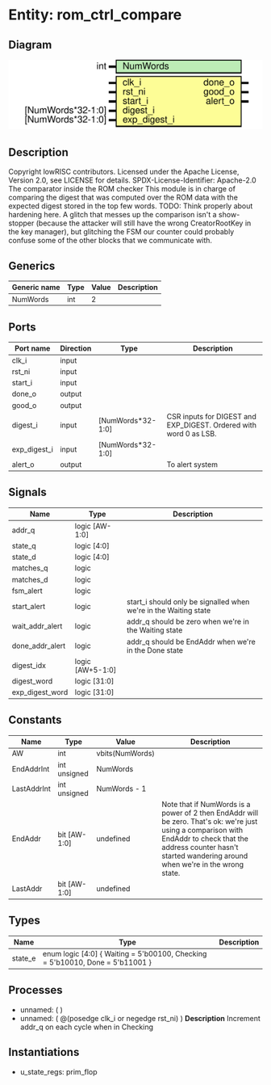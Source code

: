 # Entity: rom_ctrl_compare

## Diagram

![Diagram](rom_ctrl_compare.svg "Diagram")
## Description

Copyright lowRISC contributors.
 Licensed under the Apache License, Version 2.0, see LICENSE for details.
 SPDX-License-Identifier: Apache-2.0
 The comparator inside the ROM checker
 This module is in charge of comparing the digest that was computed over the ROM data with the
 expected digest stored in the top few words.
 TODO: Think properly about hardening here. A glitch that messes up the comparison isn't a
       show-stopper (because the attacker will still have the wrong CreatorRootKey in the key
       manager), but glitching the FSM our counter could probably confuse some of the other blocks
       that we communicate with.
 
## Generics

| Generic name | Type | Value | Description |
| ------------ | ---- | ----- | ----------- |
| NumWords     | int  | 2     |             |
## Ports

| Port name    | Direction | Type              | Description                                                       |
| ------------ | --------- | ----------------- | ----------------------------------------------------------------- |
| clk_i        | input     |                   |                                                                   |
| rst_ni       | input     |                   |                                                                   |
| start_i      | input     |                   |                                                                   |
| done_o       | output    |                   |                                                                   |
| good_o       | output    |                   |                                                                   |
| digest_i     | input     | [NumWords*32-1:0] | CSR inputs for DIGEST and EXP_DIGEST. Ordered with word 0 as LSB. |
| exp_digest_i | input     | [NumWords*32-1:0] |                                                                   |
| alert_o      | output    |                   | To alert system                                                   |
## Signals

| Name            | Type             | Description                                                       |
| --------------- | ---------------- | ----------------------------------------------------------------- |
| addr_q          | logic [AW-1:0]   |                                                                   |
| state_q         | logic [4:0]      |                                                                   |
| state_d         | logic [4:0]      |                                                                   |
| matches_q       | logic            |                                                                   |
| matches_d       | logic            |                                                                   |
| fsm_alert       | logic            |                                                                   |
| start_alert     | logic            | start_i should only be signalled when we're in the Waiting state  |
| wait_addr_alert | logic            | addr_q should be zero when we're in the Waiting state             |
| done_addr_alert | logic            | addr_q should be EndAddr when we're in the Done state             |
| digest_idx      | logic [AW+5-1:0] |                                                                   |
| digest_word     | logic [31:0]     |                                                                   |
| exp_digest_word | logic [31:0]     |                                                                   |
## Constants

| Name        | Type         | Value           | Description                                                                                                                                                                                                              |
| ----------- | ------------ | --------------- | ------------------------------------------------------------------------------------------------------------------------------------------------------------------------------------------------------------------------ |
| AW          | int          | vbits(NumWords) |                                                                                                                                                                                                                          |
| EndAddrInt  | int unsigned | NumWords        |                                                                                                                                                                                                                          |
| LastAddrInt | int unsigned | NumWords - 1    |                                                                                                                                                                                                                          |
| EndAddr     | bit [AW-1:0] | undefined       | Note that if NumWords is a power of 2 then EndAddr will be zero. That's ok: we're just using a comparison with EndAddr to check that the address counter hasn't started wandering around when we're in the wrong state.  |
| LastAddr    | bit [AW-1:0] | undefined       |                                                                                                                                                                                                                          |
## Types

| Name    | Type                                                                                             | Description |
| ------- | ------------------------------------------------------------------------------------------------ | ----------- |
| state_e | enum logic [4:0] {     Waiting  = 5'b00100,     Checking = 5'b10010,     Done     = 5'b11001   } |             |
## Processes
- unnamed: (  )
- unnamed: ( @(posedge clk_i or negedge rst_ni) )
**Description**
Increment addr_q on each cycle when in Checking

## Instantiations

- u_state_regs: prim_flop
